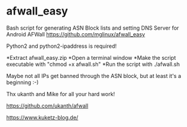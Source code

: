 # afwall_easy
Bash script for generating ASN Block lists and setting DNS Server for Android AFWall
https://github.com/mglinux/afwall_easy


Python2 and python2-ipaddress is required! 


*Extract afwall_easy.zip
*Open a terminal window
*Make the script executable with "chmod +x afwall.sh"
*Run the script with ./afwall.sh


Maybe not all IPs get banned through the ASN block, but at least it's a beginning :-)


Thx ukanth and Mike for all your hard work!

https://github.com/ukanth/afwall

https://www.kuketz-blog.de/

